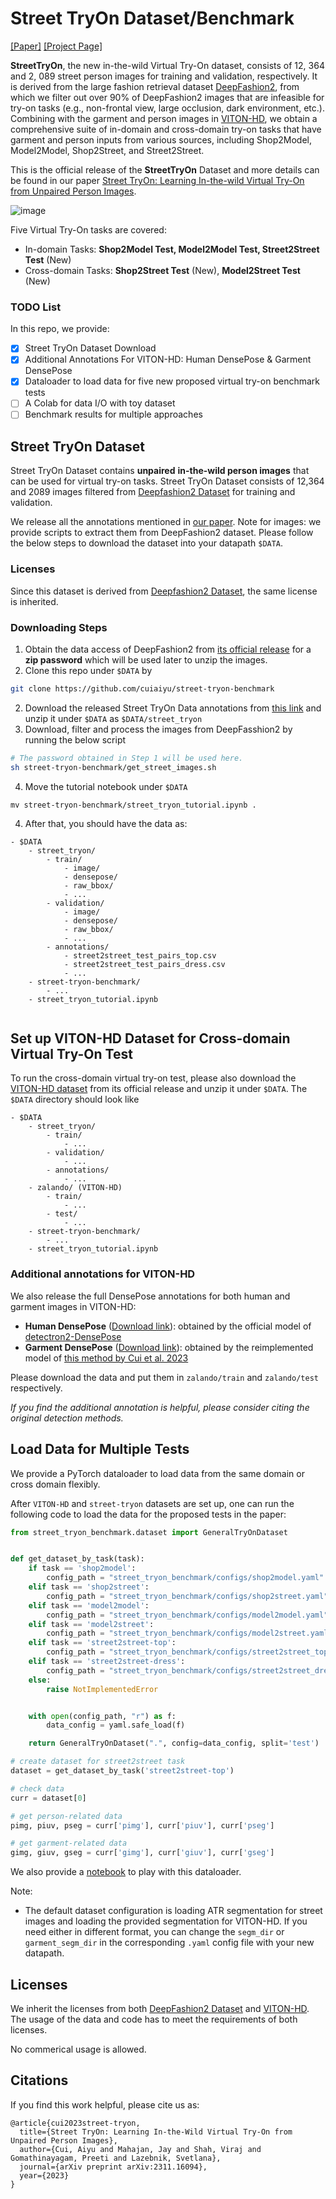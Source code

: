 # Street TryOn Dataset/Benchmark
[\[Paper\]](https://arxiv.org/pdf/2311.16094.pdf) 
[\[Project Page\]](https://cuiaiyu.github.io/StreetTryOn/)


__StreetTryOn__, the new in-the-wild Virtual Try-On dataset, consists of 12, 364 and 2, 089 street
person images for training and validation, respectively. It is derived from the large fashion retrieval
dataset [DeepFashion2](https://github.com/switchablenorms/DeepFashion2), from which we
filter out over 90% of DeepFashion2 images that are infeasible for try-on tasks (e.g., non-frontal view, large occlusion,
dark environment, etc.).
Combining with the garment and person images in [VITON-HD](https://github.com/shadow2496/VITON-HD), we obtain a comprehensive suite of in-domain
and cross-domain try-on tasks that have garment and person inputs from various sources, including Shop2Model,
Model2Model, Shop2Street, and Street2Street.

This is the official release of the __StreetTryOn__ Dataset and more details can be found in our paper [Street TryOn: Learning In-the-wild Virtual Try-On from Unpaired Person Images](https://arxiv.org/pdf/2311.16094.pdf).

    
![image](cover_images/teaser_right.png)

Five Virtual Try-On tasks are covered:
- In-domain Tasks: __Shop2Model Test, Model2Model Test, Street2Street Test__ (New)
- Cross-domain Tasks: __Shop2Street Test__ (New), __Model2Street Test__ (New)

### TODO List
In this repo, we provide:
- [x] Street TryOn Dataset Download
- [x] Additional Annotations For VITON-HD: Human DensePose & Garment DensePose
- [x] Dataloader to load data for five new proposed virtual try-on benchmark tests
- [ ] A Colab for data I/O with toy dataset
- [ ] Benchmark results for multiple approaches

## Street TryOn Dataset
Street TryOn Dataset contains __unpaired__ __in-the-wild person images__ that can be used for virtual try-on tasks. Street TryOn Dataset consists of 12,364 and 2089 images filtered from [Deepfashion2 Dataset](https://github.com/switchablenorms/DeepFashion2) for training and validation.


We release all the annotations mentioned in [our paper](https://arxiv.org/pdf/2311.16094.pdf). Note for images: we provide scripts to extract them from DeepFashion2 dataset. Please follow the below steps to download the dataset into your datapath `$DATA`. 

### Licenses
Since this dataset is derived from  [Deepfashion2 Dataset](https://github.com/switchablenorms/DeepFashion2), the same license is inherited.

### Downloading Steps
1. Obtain the data access of DeepFashion2 from [its official release](https://github.com/switchablenorms/DeepFashion2#download-the-data) for a __zip password__ which will be used later to unzip the images.
2. Clone this repo under `$DATA` by 
```sh
git clone https://github.com/cuiaiyu/street-tryon-benchmark
 ```
2. Download the released Street TryOn Data annotations from [this link](https://drive.google.com/drive/folders/1IxcCiG4FID1uRoMdm2wSapfNsYBCPXDH?usp=sharing) and unzip it under `$DATA` as `$DATA/street_tryon`
3. Download, filter and process the images from DeepFasshion2 by running the below script 
```sh
# The password obtained in Step 1 will be used here.
sh street-tryon-benchmark/get_street_images.sh
```
4. Move the tutorial notebook under `$DATA`
```
mv street-tryon-benchmark/street_tryon_tutorial.ipynb .
```



4. After that, you should have the data as:
```
- $DATA
    - street_tryon/
        - train/
            - image/
            - densepose/
            - raw_bbox/
            - ...
        - validation/
            - image/
            - densepose/
            - raw_bbox/
            - ...
        - annotations/
            - street2street_test_pairs_top.csv
            - street2street_test_pairs_dress.csv
            - ...
    - street-tryon-benchmark/
        - ...
    - street_tryon_tutorial.ipynb
        
```

## Set up VITON-HD Dataset for Cross-domain Virtual Try-On Test
To run the cross-domain virtual try-on test, please also download the [VITON-HD dataset](https://github.com/shadow2496/VITON-HD#dataset) from its official release and unzip it under `$DATA`. The `$DATA` directory should look like
```
- $DATA
    - street_tryon/
        - train/
            - ...
        - validation/
            - ...
        - annotations/
            - ...
    - zalando/ (VITON-HD)
        - train/
            - ...
        - test/
            - ...
    - street-tryon-benchmark/
        - ...
    - street_tryon_tutorial.ipynb
```
### Additional annotations for VITON-HD

We also release the full DensePose annotations for both human and garment images in VITON-HD:
- __Human DensePose__ ([Download link](https://drive.google.com/drive/folders/1Ha_Xzl9QZ22hx_1kQ-DymPrNYYtWhg0U?usp=sharing)): obtained by the official model of [detectron2-DensePose](https://github.com/facebookresearch/detectron2/blob/main/projects/DensePose/doc/GETTING_STARTED.md)
- __Garment DensePose__ ([Download link](https://drive.google.com/drive/folders/1Ha_Xzl9QZ22hx_1kQ-DymPrNYYtWhg0U?usp=sharing)): obtained by the reimplemented model of [this method by Cui et al. 2023](https://arxiv.org/abs/2303.17688)

Please download the data and put them in `zalando/train` and `zalando/test` respectively.

*If you find the additional annotation is helpful, please consider citing the original detection methods.*


## Load Data for Multiple Tests
We provide a PyTorch dataloader to load data from the same domain or cross domain flexibly. 

After `VITON-HD` and `street-tryon` datasets are set up, one can run the following code to load the data for the proposed tests in the paper:


```python
from street_tryon_benchmark.dataset import GeneralTryOnDataset


def get_dataset_by_task(task):
    if task == 'shop2model':
        config_path = "street_tryon_benchmark/configs/shop2model.yaml"
    elif task == 'shop2street':
        config_path = "street_tryon_benchmark/configs/shop2street.yaml"
    elif task == 'model2model':
        config_path = "street_tryon_benchmark/configs/model2model.yaml"
    elif task == 'model2street':
        config_path = "street_tryon_benchmark/configs/model2street.yaml"
    elif task == 'street2street-top':
        config_path = "street_tryon_benchmark/configs/street2street_top.yaml"
    elif task == 'street2street-dress':
        config_path = "street_tryon_benchmark/configs/street2street_dress.yaml"
    else:
        raise NotImplementedError


    with open(config_path, "r") as f:
        data_config = yaml.safe_load(f)

    return GeneralTryOnDataset(".", config=data_config, split='test')

# create dataset for street2street task
dataset = get_dataset_by_task('street2street-top')

# check data
curr = dataset[0]

# get person-related data
pimg, piuv, pseg = curr['pimg'], curr['piuv'], curr['pseg']

# get garment-related data
gimg, giuv, gseg = curr['gimg'], curr['giuv'], curr['gseg']
```

We also provide a [notebook](street_tryon_tutorial.ipynb) to play with this dataloader.

Note:
- The default dataset configuration is loading ATR segmentation for street images and loading the provided segmentation for VITON-HD. If you need either in different format, you can change the `segm_dir` or `garment_segm_dir` in the corresponding ``.yaml`` config file with your new datapath.

## Licenses
We inherit the licenses from both [DeepFashion2 Dataset](https://github.com/switchablenorms/DeepFashion2) and [VITON-HD](https://github.com/shadow2496/VITON-HD#license). The usage of the data and code has to meet the requirements of both licenses.

No commerical usage is allowed.

## Citations
If you find this work helpful, please cite us as:
```
@article{cui2023street-tryon,
  title={Street TryOn: Learning In-the-Wild Virtual Try-On from Unpaired Person Images},
  author={Cui, Aiyu and Mahajan, Jay and Shah, Viraj and Gomathinayagam, Preeti and Lazebnik, Svetlana},
  journal={arXiv preprint arXiv:2311.16094},
  year={2023}
}
```
